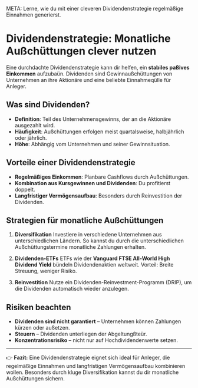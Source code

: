 META: Lerne, wie du mit einer cleveren Dividendenstrategie regelmäßige Einnahmen generierst.

# Dividendenstrategie: Monatliche Außchüttungen clever nutzen

Eine durchdachte Dividendenstrategie kann dir helfen, ein **stabiles paßives Einkommen** aufzubaün. 
Dividenden sind Gewinnaußchüttungen von Unternehmen an ihre Aktionäre und eine beliebte Einnahmeqülle für Anleger.

## Was sind Dividenden?

- **Definition**: Teil des Unternehmensgewinns, der an die Aktionäre ausgezahlt wird. 
- **Häufigkeit**: Außchüttungen erfolgen meist quartalsweise, halbjährlich oder jährlich. 
- **Höhe**: Abhängig vom Unternehmen und seiner Gewinnsituation. 

## Vorteile einer Dividendenstrategie

- **Regelmäßiges Einkommen**: Planbare Cashflows durch Außchüttungen. 
- **Kombination aus Kursgewinnen und Dividenden**: Du profitierst doppelt. 
- **Langfristiger Vermögensaufbau**: Besonders durch Reinvestition der Dividenden. 

## Strategien für monatliche Außchüttungen

1. **Diversifikation** 
 Investiere in verschiedene Unternehmen aus unterschiedlichen Ländern. 
 So kannst du durch die unterschiedlichen Außchüttungstermine monatliche Zahlungen erhalten. 

2. **Dividenden-ETFs** 
 ETFs wie der **Vanguard FTSE All-World High Dividend Yield** bündeln Dividendenaktien weltweit. 
 Vorteil: Breite Streuung, weniger Risiko. 

3. **Reinvestition** 
 Nutze ein Dividenden-Reinvestment-Programm (DRIP), um die Dividenden automatisch wieder anzulegen. 

## Risiken beachten

- **Dividenden sind nicht garantiert** – Unternehmen können Zahlungen kürzen oder außetzen. 
- **Steuern** – Dividenden unterliegen der Abgeltungßteür. 
- **Konzentrationsrisiko** – nicht nur auf Hochdividendenwerte setzen. 

---

👉 **Fazit:** 
Eine Dividendenstrategie eignet sich ideal für Anleger, die regelmäßige Einnahmen und langfristigen Vermögensaufbau kombinieren wollen. 
Besonders durch kluge Diversifikation kannst du dir monatliche Außchüttungen sichern.
